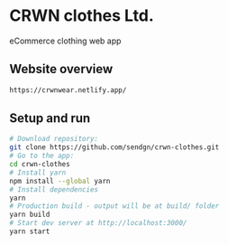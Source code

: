 # CRWN clothes Ltd.
eCommerce clothing web app

## Website overview
```bash
https://crwnwear.netlify.app/
```

## Setup and run
```bash
# Download repository:
git clone https://github.com/sendgn/crwn-clothes.git
# Go to the app:
cd crwn-clothes
# Install yarn
npm install --global yarn
# Install dependencies
yarn
# Production build - output will be at build/ folder
yarn build
# Start dev server at http://localhost:3000/
yarn start
```
